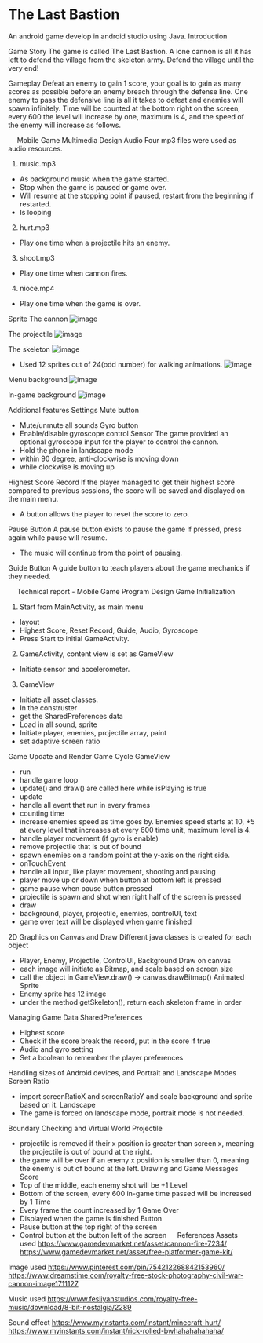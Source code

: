 # The Last Bastion
 An android game develop in android studio using Java.
Introduction

Game Story
The game is called The Last Bastion. A lone cannon is all it has left to defend the village from the skeleton army. Defend the village until the very end!

Gameplay
Defeat an enemy to gain 1 score, your goal is to gain as many scores as possible before an enemy breach through the defense line. One enemy to pass the defensive line is all it takes to defeat and enemies will spawn infinitely.
Time will be counted at the bottom right on the screen, every 600 the level will increase by one, maximum is 4, and the speed of the enemy will increase as follows.

 
Mobile Game Multimedia Design
Audio
Four mp3 files were used as audio resources.
1.	music.mp3
-	As background music when the game started.
-	Stop when the game is paused or game over.
-	Will resume at the stopping point if paused, restart from the beginning if restarted.
-	Is looping
2.	hurt.mp3
-	Play one time when a projectile hits an enemy.
3.	shoot.mp3
-	Play one time when cannon fires.
4.	nioce.mp4
-	Play one time when the game is over.

Sprite
The cannon
![image](https://user-images.githubusercontent.com/61373385/161753265-d12c9dbb-e8f0-4577-9a6a-8ebbb6be2fab.png)

The projectile
![image](https://user-images.githubusercontent.com/61373385/161753294-1f909a94-1ea8-4945-88f5-c00e3a30d5e8.png)

The skeleton
![image](https://user-images.githubusercontent.com/61373385/161753321-c79504d4-bf0a-4ff0-9711-d53acc5a5614.png)
-	Used 12 sprites out of 24(odd number) for walking animations.
![image](https://user-images.githubusercontent.com/61373385/161753339-2705e677-36e9-4adb-be76-ad3149c1efe1.png)

Menu background
![image](https://user-images.githubusercontent.com/61373385/161753358-02bc6072-eeea-4986-b3ea-e72cd9b13ea1.png)

In-game background 
![image](https://user-images.githubusercontent.com/61373385/161753376-056942f9-ce77-4573-9d36-2d3dd372c89d.png)

Additional features
Settings
Mute button
-	Mute/unmute all sounds
Gyro button
-	Enable/disable gyroscope control
Sensor
The game provided an optional gyroscope input for the player to control the cannon.
-	Hold the phone in landscape mode
-	within 90 degree, anti-clockwise is moving down
-	while clockwise is moving up

Highest Score Record
If the player managed to get their highest score compared to previous sessions, the score will be saved and displayed on the main menu.
-	A button allows the player to reset the score to zero.

Pause Button
A pause button exists to pause the game if pressed, press again while pause will resume.
-	The music will continue from the point of pausing.


Guide Button
A guide button to teach players about the game mechanics if they needed.

 
Technical report - Mobile Game Program Design
Game Initialization
1.	Start from MainActivity, as main menu
-	layout
-	 Highest Score, Reset Record, Guide, Audio, Gyroscope
-	Press Start to initial GameActivity.
2.	GameActivity, content view is set as GameView
-	Initiate sensor and accelerometer.
3.	GameView
-	Initiate all asset classes.
-	In the construster
-	get the SharedPreferences data
-	Load in all sound, sprite
-	Initiate player, enemies, projectile array, paint
-	set adaptive screen ratio

Game Update and Render Game Cycle
GameView
-	run
-	handle game loop
-	update() and draw() are called here while isPlaying is true
-	update
-	handle all event that run in every frames
-	counting time
-	increase enemies speed as time goes by. Enemies speed starts at 10, +5 at every level that increases at every 600 time unit, maximum level is 4.
-	handle player movement (if gyro is enable)
-	remove projectile that is out of bound
-	spawn enemies on a random point at the y-axis on the right side.
-	onTouchEvent
-	handle all input, like player movement, shooting and pausing
-	player move up or down when button at bottom left is pressed
-	game pause when pause button pressed
-	projectile is spawn and shot when right half of the screen is pressed
-	draw
-	background, player, projectile, enemies, controlUI, text
-	game over text will be displayed when game finished


2D Graphics on Canvas and Draw
Different java classes is created for each object
-	Player, Enemy, Projectile, ControlUI, Background
Draw on canvas
-	each image will initiate as Bitmap, and scale based on screen size
-	call the object in GameView.draw() -> canvas.drawBitmap()
Animated Sprite
-	Enemy sprite has 12 image
-	under the method getSkeleton(), return each skeleton frame in order

Managing Game Data
SharedPreferences
-	Highest score
-	Check if the score break the record, put in the score if true
-	Audio and gyro setting
-	Set a boolean to remember the player preferences

Handling sizes of Android devices, and Portrait and Landscape Modes
Screen Ratio
-	import screenRatioX and screenRatioY and scale background and sprite based on it.
Landscape
-	The game is forced on landscape mode, portrait mode is not needed.



Boundary Checking and Virtual World
Projectile
-	projectile is removed if their x position is greater than screen x, meaning the projectile is out of bound at the right.
-	the game will be over if an enemy x position is smaller than 0, meaning the enemy is out of bound at the left.
Drawing and Game Messages
Score
-	Top of the middle, each enemy shot will be +1
Level
-	Bottom of the screen, every 600 in-game time passed will be increased by 1
Time
-	Every frame the count increased by 1
Game Over
-	Displayed when the game is finished
Button
-	Pause button at the top right of the screen
-	Control button at the button left of the screen
 
References
Assets used
https://www.gamedevmarket.net/asset/cannon-fire-7234/
https://www.gamedevmarket.net/asset/free-platformer-game-kit/
 
Image used
https://www.pinterest.com/pin/754212268842153960/
https://www.dreamstime.com/royalty-free-stock-photography-civil-war-cannon-image1711127
 
Music used
https://www.fesliyanstudios.com/royalty-free-music/download/8-bit-nostalgia/2289
 
Sound effect
https://www.myinstants.com/instant/minecraft-hurt/
https://www.myinstants.com/instant/rick-rolled-bwhahahahahaha/
